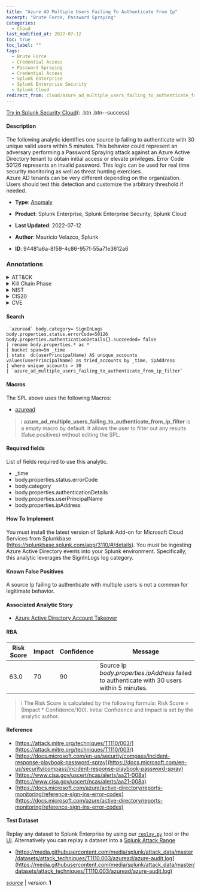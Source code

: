 ```yaml
---
title: "Azure AD Multiple Users Failing To Authenticate From Ip"
excerpt: "Brute Force, Password Spraying"
categories:
  - Cloud
last_modified_at: 2022-07-12
toc: true
toc_label: ""
tags:
  - Brute Force
  - Credential Access
  - Password Spraying
  - Credential Access
  - Splunk Enterprise
  - Splunk Enterprise Security
  - Splunk Cloud
redirect_from: cloud/azure_ad_multiple_users_failing_to_authenticate_from_ip/
---
```




[Try in Splunk Security Cloud](https://www.splunk.com/en_us/cyber-security.html){: .btn .btn--success}

#### Description

The following analytic identifies one source Ip failing to authenticate with 30 unique valid users within 5 minutes. This behavior could represent an adversary performing a Password Spraying attack against an Azure Active Directory tenant to obtain initial access or elevate privileges. Error Code 50126 represents an invalid password. This logic can be used for real time security monitoring as well as threat hunting exercises.\
Azure AD tenants can be very different depending on the organization. Users should test this detection and customize the arbitrary threshold if needed.

- **Type**: [Anomaly](https://github.com/splunk/security_content/wiki/Detection-Analytic-Types)
- **Product**: Splunk Enterprise, Splunk Enterprise Security, Splunk Cloud

- **Last Updated**: 2022-07-12
- **Author**: Mauricio Velazco, Splunk
- **ID**: 94481a6a-8f59-4c86-957f-55a71e3612a6

### Annotations
<details>
  <summary>ATT&CK</summary>

<div markdown="1">

#### [ATT&CK](https://attack.mitre.org/)

| ID          | Technique   | Tactic         |
| ----------- | ----------- |--------------- |
| [T1110](https://attack.mitre.org/techniques/T1110/) | Brute Force | Credential Access |

| [T1110.003](https://attack.mitre.org/techniques/T1110/003/) | Password Spraying | Credential Access |

</div>
</details>


<details>
  <summary>Kill Chain Phase</summary>

<div markdown="1">

* Exploitation


</div>
</details>


<details>
  <summary>NIST</summary>

<div markdown="1">

* DE.CM



</div>
</details>

<details>
  <summary>CIS20</summary>

<div markdown="1">

* CIS 3
* CIS 5
* CIS 16



</div>
</details>

<details>
  <summary>CVE</summary>

<div markdown="1">


</div>
</details>


#### Search

```
 `azuread` body.category= SignInLogs body.properties.status.errorCode=50126 body.properties.authenticationDetails{}.succeeded= false 
| rename body.properties.* as * 
| bucket span=5m _time 
| stats  dc(userPrincipalName) AS unique_accounts values(userPrincipalName) as tried_accounts by _time, ipAddress 
| where unique_accounts > 30 
| `azure_ad_multiple_users_failing_to_authenticate_from_ip_filter`
```

#### Macros
The SPL above uses the following Macros:
* [azuread](https://github.com/splunk/security_content/blob/develop/macros/azuread.yml)

> :information_source:
> **azure_ad_multiple_users_failing_to_authenticate_from_ip_filter** is a empty macro by default. It allows the user to filter out any results (false positives) without editing the SPL.



#### Required fields
List of fields required to use this analytic.
* _time
* body.properties.status.errorCode
* body.category
* body.properties.authenticationDetails
* body.properties.userPrincipalName
* body.properties.ipAddress



#### How To Implement
You must install the latest version of Splunk Add-on for Microsoft Cloud Services from Splunkbase (https://splunkbase.splunk.com/app/3110/#/details). You must be ingesting Azure Active Directory events into your Splunk environment. Specifically, this analytic leverages the SignInLogs log category.
#### Known False Positives
A source Ip failing to authenticate with multiple users is not a common for legitimate behavior.

#### Associated Analytic Story
* [Azure Active Directory Account Takeover](/stories/azure_active_directory_account_takeover)




#### RBA

| Risk Score  | Impact      | Confidence   | Message      |
| ----------- | ----------- |--------------|--------------|
| 63.0 | 70 | 90 | Source Ip $body.properties.ipAddress$ failed to authenticate with 30 users within 5 minutes. |


> :information_source:
> The Risk Score is calculated by the following formula: Risk Score = (Impact * Confidence/100). Initial Confidence and Impact is set by the analytic author.


#### Reference

* [https://attack.mitre.org/techniques/T1110/003/](https://attack.mitre.org/techniques/T1110/003/)
* [https://docs.microsoft.com/en-us/security/compass/incident-response-playbook-password-spray](https://docs.microsoft.com/en-us/security/compass/incident-response-playbook-password-spray)
* [https://www.cisa.gov/uscert/ncas/alerts/aa21-008a](https://www.cisa.gov/uscert/ncas/alerts/aa21-008a)
* [https://docs.microsoft.com/azure/active-directory/reports-monitoring/reference-sign-ins-error-codes](https://docs.microsoft.com/azure/active-directory/reports-monitoring/reference-sign-ins-error-codes)



#### Test Dataset
Replay any dataset to Splunk Enterprise by using our [`replay.py`](https://github.com/splunk/attack_data#using-replaypy) tool or the [UI](https://github.com/splunk/attack_data#using-ui).
Alternatively you can replay a dataset into a [Splunk Attack Range](https://github.com/splunk/attack_range#replay-dumps-into-attack-range-splunk-server)

* [https://media.githubusercontent.com/media/splunk/attack_data/master/datasets/attack_techniques/T1110.003/azuread/azure-audit.log](https://media.githubusercontent.com/media/splunk/attack_data/master/datasets/attack_techniques/T1110.003/azuread/azure-audit.log)



[*source*](https://github.com/splunk/security_content/tree/develop/detections/cloud/azure_ad_multiple_users_failing_to_authenticate_from_ip.yml) \| *version*: **1**